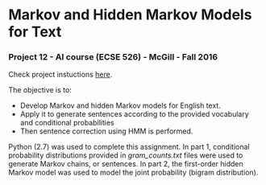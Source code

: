 # Markov and Hidden Markov Models for Text


### Project 12 - AI course (ECSE 526) - McGill - Fall 2016
Check project instuctions [here](http://www.cim.mcgill.ca/~jer/courses/ai/assignments/as3.html).

The objective is to:
- Develop Markov and hidden Markov models for English text.
- Apply it to generate sentences according to the provided vocabulary and conditional probabilities 
- Then sentence correction using HMM is performed. 

Python (2.7) was used to complete this assignment.
In part 1, conditional probability distributions provided in *gram_counts.txt* files were used to generate Markov chains, or sentences.
In part 2, the first-order hidden Markov model was used to model the joint probability (bigram distribution).
